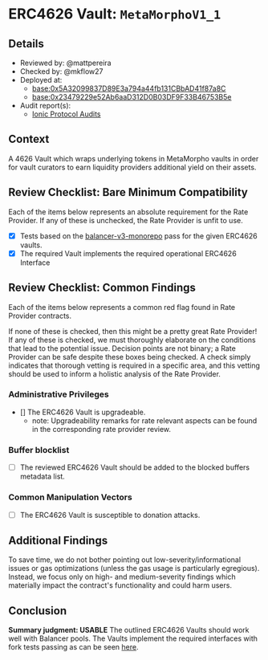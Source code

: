 # ERC4626 Vault: `MetaMorphoV1_1`

## Details
- Reviewed by: @mattpereira
- Checked by: @mkflow27
- Deployed at:
    - [base:0x5A32099837D89E3a794a44fb131CBbAD41f87a8C](https://basescan.org/address/0x5A32099837D89E3a794a44fb131CBbAD41f87a8C#code)
    - [base:0x23479229e52Ab6aaD312D0B03DF9F33B46753B5e](https://basescan.org/address/0x23479229e52Ab6aaD312D0B03DF9F33B46753B5e#code)
- Audit report(s):
    - [Ionic Protocol Audits](https://doc.ionic.money/ionic-documentation/resources/audit)

## Context
A 4626 Vault which wraps underlying tokens in MetaMorpho vaults in order for vault curators to earn liquidity providers additional yield on their assets.

## Review Checklist: Bare Minimum Compatibility
Each of the items below represents an absolute requirement for the Rate Provider. If any of these is unchecked, the Rate Provider is unfit to use.

- [x] Tests based on the [balancer-v3-monorepo](https://github.com/balancer/balancer-v3-monorepo/tree/main/pkg/vault/test/foundry/fork) pass for the given ERC4626 vaults.
- [x] The required Vault implements the required operational ERC4626 Interface

## Review Checklist: Common Findings
Each of the items below represents a common red flag found in Rate Provider contracts.

If none of these is checked, then this might be a pretty great Rate Provider! If any of these is checked, we must thoroughly elaborate on the conditions that lead to the potential issue. Decision points are not binary; a Rate Provider can be safe despite these boxes being checked. A check simply indicates that thorough vetting is required in a specific area, and this vetting should be used to inform a holistic analysis of the Rate Provider.

### Administrative Privileges
- [] The ERC4626 Vault is upgradeable.
    - note: Upgradeability remarks for rate relevant aspects can be found in the corresponding rate provider review.

### Buffer blocklist
- [ ] The reviewed ERC4626 Vault should be added to the blocked buffers metadata list. 

### Common Manipulation Vectors
- [ ] The ERC4626 Vault is susceptible to donation attacks.

## Additional Findings
To save time, we do not bother pointing out low-severity/informational issues or gas optimizations (unless the gas usage is particularly egregious). Instead, we focus only on high- and medium-severity findings which materially impact the contract's functionality and could harm users.

## Conclusion
**Summary judgment: USABLE**
The outlined ERC4626 Vaults should work well with Balancer pools. The Vaults implement the required interfaces with fork tests passing as can be seen [here](https://github.com/balancer/balancer-v3-erc4626-tests/pull/14).
